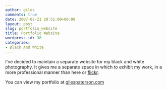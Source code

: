 ```yaml
---
author: giles
comments: true
date: 2007-02-21 20:51:00+00:00
layout: post
slug: portfolio_website
title: Portfolio Website
wordpress_id: 38
categories:
- Black And White
---
```


I've decided to maintain a separate website for my black and white photography. It gives me a separate space in which to exhibit my work, in a more professional manner than here or [flickr](http://www.flickr.com).

You can view my portfolio at [gilespaterson.com](http://www.gilespaterson.com/)
